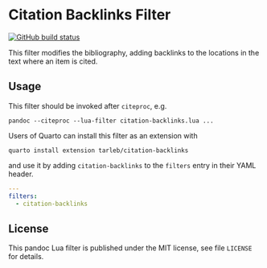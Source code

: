 Citation Backlinks Filter
==================================================================

[![GitHub build status][CI badge]][CI workflow]

This filter modifies the bibliography, adding backlinks to the
locations in the text where an item is cited.

[Lua filters]: https://pandoc.org/lua-filters.html
[CI badge]: https://img.shields.io/github/workflow/status/tarleb/citation-backlinks/CI?logo=github
[CI workflow]: https://github.com/tarleb/citation-backlinks/actions/workflows/ci.yaml

Usage
------------------------------------------------------------------

This filter should be invoked after `citeproc`, e.g.

    pandoc --citeproc --lua-filter citation-backlinks.lua ...

Users of Quarto can install this filter as an extension with

    quarto install extension tarleb/citation-backlinks

and use it by adding `citation-backlinks` to the `filters` entry
in their YAML header.

```` yaml
---
filters:
  - citation-backlinks
````


License
------------------------------------------------------------------

This pandoc Lua filter is published under the MIT license, see
file `LICENSE` for details.
